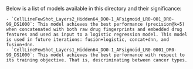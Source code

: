 Below is a list of models available in this directory and their significance:

    - `CellLineFewShot_Layers2_Hidden64_DO0-1_AFsigmoid_LR0-001_DR0-99_DS1000`: This model achieves the best performance (precision@k=5) when concatenated with both raw drug fingerprints and embedded drug features and used as input to a logistic regression model. This model is used in future iterations: fusion+logistic, concat+dnn, and fusion+dnn.
    - `CellLineFewShot_Layers1_Hidden64_DO0-1_AFsigmoid_LR0-0001_DR0-99_DS1000`: This model achieves the best performance with respect to its training objective. That is, descriminating between cancer types.
